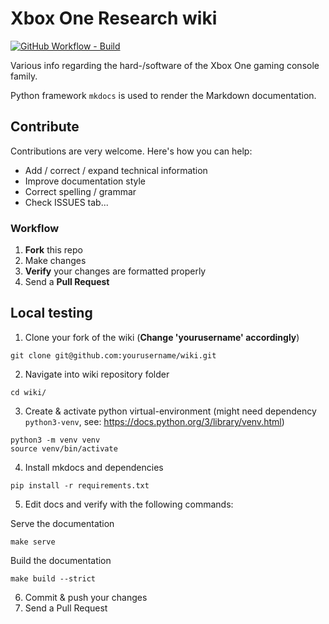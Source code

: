 # Xbox One Research wiki

[![GitHub Workflow - Build](https://img.shields.io/github/actions/workflow/status/xboxoneresearch/wiki/build.yml?branch=master)](https://github.com/xboxoneresearch/wiki/actions?query=workflow%3Abuild)

Various info regarding the hard-/software of the Xbox One gaming console family.

Python framework `mkdocs` is used to render the Markdown documentation.

## Contribute

Contributions are very welcome. Here's how you can help:

- Add / correct / expand technical information
- Improve documentation style
- Correct spelling / grammar
- Check ISSUES tab...

### Workflow

1. __Fork__ this repo
1. Make changes
1. __Verify__ your changes are formatted properly
1. Send a __Pull Request__

## Local testing

1. Clone your fork of the wiki (**Change 'yourusername' accordingly**)

```
git clone git@github.com:yourusername/wiki.git
```

2. Navigate into wiki repository folder

```
cd wiki/
```

3. Create & activate python virtual-environment (might need dependency `python3-venv`, see: <https://docs.python.org/3/library/venv.html>)

```
python3 -m venv venv
source venv/bin/activate
```

4. Install mkdocs and dependencies

```
pip install -r requirements.txt
```

5. Edit docs and verify with the following commands:

Serve the documentation
```
make serve
```

Build the documentation
```
make build --strict
```

6. Commit & push your changes
7. Send a Pull Request
